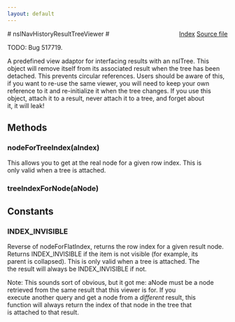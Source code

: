 ```yaml
---
layout: default
---
```

<div class='links' style='float:right'><a href="../index.html">Index</a>
<a href="http://dxr.mozilla.org/mozilla-central/source/toolkit/components/places/nsINavHistoryService.idl">Source file</a>
</div>
# nsINavHistoryResultTreeViewer #
  
TODO: Bug 517719.  
  
A predefined view adaptor for interfacing results with an nsITree. This  
object will remove itself from its associated result when the tree has been  
detached. This prevents circular references. Users should be aware of this,  
if you want to re-use the same viewer, you will need to keep your own  
reference to it and re-initialize it when the tree changes. If you use this  
object, attach it to a result, never attach it to a tree, and forget about  
it, it will leak!  
  

## Methods ##

### nodeForTreeIndex(aIndex) ###
  
This allows you to get at the real node for a given row index. This is  
only valid when a tree is attached.  
  

### treeIndexForNode(aNode) ###

## Constants ##

### INDEX_INVISIBLE ###
  
Reverse of nodeForFlatIndex, returns the row index for a given result node.  
Returns INDEX_INVISIBLE if the item is not visible (for example, its  
parent is collapsed). This is only valid when a tree is attached. The  
the result will always be INDEX_INVISIBLE if not.  
  
Note: This sounds sort of obvious, but it got me: aNode must be a node  
      retrieved from the same result that this viewer is for. If you   
      execute another query and get a node from a _different_ result, this   
      function will always return the index of that node in the tree that  
      is attached to that result.  
  
